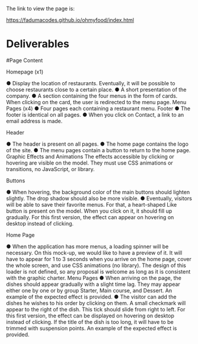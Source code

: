 The link to view the page is:

https://fadumacodes.github.io/ohmyfood/index.html

# Deliverables

#Page Content


Homepage (x1)


● Display the location of restaurants. Eventually, it will be possible to choose restaurants close to a certain place.
● A short presentation of the company.
● A section containing the four menus in the form of cards. When clicking on the card,
the user is redirected to the menu page.
Menu Pages (x4)
● Four pages each containing a restaurant menu. Footer
● The footer is identical on all pages.
● When you click on Contact, a link to an email address is made.

Header


● The header is present on all pages.
● The home page contains the logo of the site.
● The menu pages contain a button to return to the home page.
Graphic Effects and Animations
The effects accessible by clicking or hovering are visible on the model. They must use CSS animations or transitions, no JavaScript, or library.

Buttons

● When hovering, the background color of the main buttons should lighten slightly. The drop shadow should also be more visible.
● Eventually, visitors will be able to save their favorite menus. For that, a heart-shaped Like button is present on the model. When you click on it, it should fill up gradually. For this first version, the effect can appear on hovering on desktop instead of clicking.

Home Page

● When the application has more menus, a loading spinner will be necessary. On this mock-up, we would like to have a preview of it. It will have to appear for 1 to 3 seconds when you arrive on the home page, cover the whole screen, and use CSS animations (no library). The design of this loader is not defined, so any proposal is welcome as long as it is consistent with the graphic charter.
Menu Pages
● When arriving on the page, the dishes should appear gradually with a slight time lag. They may appear either one by one or by group Starter, Main course, and Dessert. An example of the expected effect is provided.
● The visitor can add the dishes he wishes to his order by clicking on them. A small checkmark will appear to the right of the dish. This tick should slide from right to left. For this first version, the effect can be displayed on hovering on desktop instead of clicking. If the title of the dish is too long, it will have to be trimmed with suspension points. An example of the expected effect is provided.




